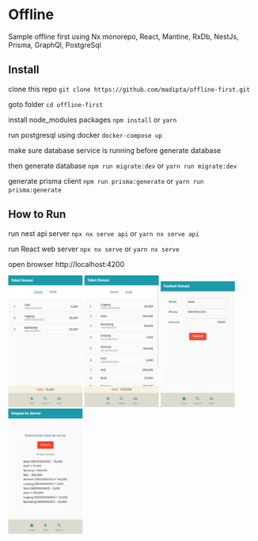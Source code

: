 # Offline

Sample offline first using Nx monorepo, React, Mantine, RxDb, NestJs, Prisma, GraphQl, PostgreSql

## Install

clone this repo `git clone https://github.com/madipta/offline-first.git`

goto folder
`cd offline-first`

install node_modules packages
`npm install` or `yarn`

run postgresql using docker
`docker-compose up`

make sure database service is running before generate database

then generate database
`npm run migrate:dev` or `yarn run migrate:dev`

generate prisma client
`npm run prisma:generate` or `yarn run prisma:generate`  

## How to Run

run nest api server
`npx nx serve api` or `yarn nx serve api`

run React web server
`npx nx serve` or `yarn nx serve`

open browser http://localhost:4200

<p>
  <img src="https://raw.githubusercontent.com/madipta/offline-first/master/screenshot/screenshot-01-min.png" width="150">
  <img src="https://raw.githubusercontent.com/madipta/offline-first/master/screenshot/screenshot-03-min.png" width="150">
  <img src="https://raw.githubusercontent.com/madipta/offline-first/master/screenshot/screenshot-02-min.png" width="150">
  <img src="https://raw.githubusercontent.com/madipta/offline-first/master/screenshot/screenshot-04-min.png" width="150">
</p>
